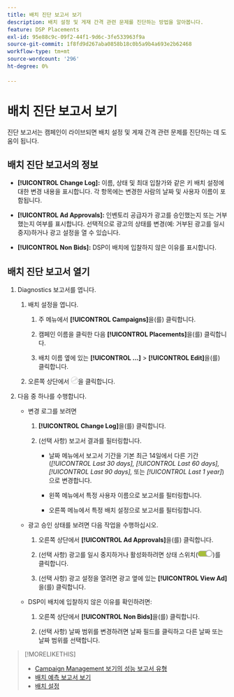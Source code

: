 ```yaml
---
title: 배치 진단 보고서 보기
description: 배치 설정 및 게재 간격 관련 문제를 진단하는 방법을 알아봅니다.
feature: DSP Placements
exl-id: 95e88c9c-09f2-44f1-9d6c-3fe533963f9a
source-git-commit: 1f8fd9d267aba0858b18c0b5a9b4a693e2b62468
workflow-type: tm+mt
source-wordcount: '296'
ht-degree: 0%

---
```


# 배치 진단 보고서 보기

<!-- Does this really belong in the Campaign Management > Reports section or in the Placements section? -->

진단 보고서는 캠페인이 라이브되면 배치 설정 및 게재 간격 관련 문제를 진단하는 데 도움이 됩니다.

## 배치 진단 보고서의 정보

* **[!UICONTROL Change Log]:** 이름, 상태 및 최대 입찰가와 같은 키 배치 설정에 대한 변경 내용을 표시합니다. 각 항목에는 변경한 사람의 날짜 및 사용자 이름이 포함됩니다.

* **[!UICONTROL Ad Approvals]:** 인벤토리 공급자가 광고를 승인했는지 또는 거부했는지 여부를 표시합니다. 선택적으로 광고의 상태를 변경(예: 거부된 광고를 일시 중지)하거나 광고 설정을 열 수 있습니다.

* **[!UICONTROL Non Bids]:** DSP이 배치에 입찰하지 않은 이유를 표시합니다.

## 배치 진단 보고서 열기

1. Diagnostics 보고서를 엽니다.

   1. 배치 설정을 엽니다.

      1. 주 메뉴에서 **[!UICONTROL Campaigns]**&#x200B;을(를) 클릭합니다.

      1. 캠페인 이름을 클릭한 다음 **[!UICONTROL Placements]**&#x200B;을(를) 클릭합니다.

      1. 배치 이름 옆에 있는 **[!UICONTROL ...]** > **[!UICONTROL Edit]**&#x200B;을(를) 클릭합니다.

   1. 오른쪽 상단에서 ![배치 진단](/help/dsp/assets/placement-diagnostics.png)을 클릭합니다.

1. 다음 중 하나를 수행합니다.

   * 변경 로그를 보려면

      1. **[!UICONTROL Change Log]**&#x200B;을(를) 클릭합니다.

      1. (선택 사항) 보고서 결과를 필터링합니다.

         * 날짜 메뉴에서 보고서 기간을 기본 최근 14일에서 다른 기간(*[!UICONTROL Last 30 days],* *[!UICONTROL Last 60 days],* *[!UICONTROL Last 90 days],* 또는 *[!UICONTROL Last 1 year]*)으로 변경합니다.

         * 왼쪽 메뉴에서 특정 사용자 이름으로 보고서를 필터링합니다.

         * 오른쪽 메뉴에서 특정 배치 설정으로 보고서를 필터링합니다.

   * 광고 승인 상태를 보려면 다음 작업을 수행하십시오.

      1. 오른쪽 상단에서 **[!UICONTROL Ad Approvals]**&#x200B;을(를) 클릭합니다.

      1. (선택 사항) 광고를 일시 중지하거나 활성화하려면 상태 스위치(![광고 열에서 상태 스위치](/help/dsp/assets/status-switch.png))를 클릭합니다.

      1. (선택 사항) 광고 설정을 열려면 광고 옆에 있는 **[!UICONTROL View Ad]**&#x200B;을(를) 클릭합니다.

   * DSP이 배치에 입찰하지 않은 이유를 확인하려면:

      1. 오른쪽 상단에서 **[!UICONTROL Non Bids]**&#x200B;을(를) 클릭합니다.

      1. (선택 사항) 날짜 범위를 변경하려면 날짜 필드를 클릭하고 다른 날짜 또는 날짜 범위를 선택합니다.

<!-- Later, add link to >* Definitions for NBRs (Reading No Bid Reports (NBRs)) -->

>[!MORELIKETHIS]
>
>* [Campaign Management 보기의 성능 보고서 유형](campaign-reports-about.md)
>* [배치 예측 보고서 보기](/help/dsp/campaign-management/reports/placement-forecast.md)
>* [배치 설정](/help/dsp/campaign-management/placements/placement-settings.md)
